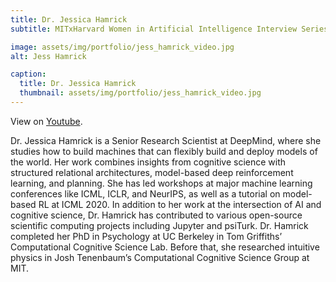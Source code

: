 ```yaml
---
title: Dr. Jessica Hamrick
subtitle: MITxHarvard Women in Artificial Intelligence Interview Series with Dr. Jess Hamrick, interviewed by Katie Collins, MIT '21.

image: assets/img/portfolio/jess_hamrick_video.jpg
alt: Jess Hamrick

caption:
  title: Dr. Jessica Hamrick
  thumbnail: assets/img/portfolio/jess_hamrick_video.jpg
---
```


View on [Youtube](https://www.youtube.com/watch?v=cgAQvoqkAPE).

Dr. Jessica Hamrick is a Senior Research Scientist at DeepMind, where she studies how to build machines that can flexibly build and deploy models of the world. Her work combines insights from cognitive science with structured relational architectures, model-based deep reinforcement learning, and planning. She has led workshops at major machine learning conferences like ICML, ICLR, and NeurIPS, as well as a tutorial on model-based RL at ICML 2020. In addition to her work at the intersection of AI and cognitive science, Dr. Hamrick has contributed to various open-source scientific computing projects including Jupyter and psiTurk. Dr. Hamrick completed her PhD in Psychology at UC Berkeley in Tom Griffiths’ Computational Cognitive Science Lab. Before that, she researched intuitive physics in Josh Tenenbaum’s Computational Cognitive Science Group at MIT.
